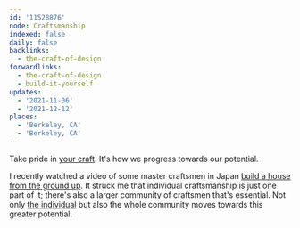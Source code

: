 ```yaml
---
id: '11528876'
node: Craftsmanship
indexed: false
daily: false
backlinks:
  - the-craft-of-design
forwardlinks:
  - the-craft-of-design
  - build-it-yourself
updates:
  - '2021-11-06'
  - '2021-12-12'
places:
  - 'Berkeley, CA'
  - 'Berkeley, CA'
---
```

Take pride in [your craft](the-craft-of-design.md). It's how we progress towards our potential. 

I recently watched a video of some master craftsmen in Japan [build a house from the ground up](https://www.youtube.com/watch?v=6HMa5tofqps). It struck me that individual craftsmanship is just one part of it; there's also a larger community of craftsmen that's essential. Not only [the individual](build-it-yourself.md) but also the whole community moves towards this greater potential. 
